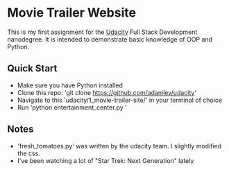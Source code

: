 # Movie Trailer Website

This is my first assignment for the [Udacity](https://www.udacity.com/) Full Stack Development nanodegree. It is intended to demonstrate basic knowledge of OOP and Python.

## Quick Start
* Make sure you have Python installed
* Clone this repo: 'git clone https://github.com/adanilev/udacity'
* Navigate to this 'udacity/1_movie-trailer-site/' in your terminal of choice
* Run 'python entertainment_center.py '

## Notes
* 'fresh_tomatoes.py' was written by the udacity team. I slightly modified the css.
* I've been watching a lot of "Star Trek: Next Generation" lately
